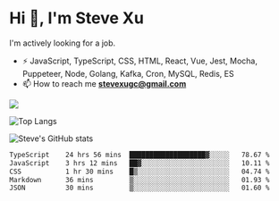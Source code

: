 # Hi 👋, I'm Steve Xu

I'm actively looking for a job.

- ⚡ JavaScript, TypeScript, CSS, HTML, React, Vue, Jest, Mocha,
Puppeteer, Node, Golang, Kafka, Cron, MySQL, Redis, ES
- 📫 How to reach me **stevexugc@gmail.com**

![](https://komarev.com/ghpvc/?username=nusr&color=green)

![Top Langs](https://github-readme-stats.vercel.app/api/top-langs/?username=nusr&langs_count=8&layout=compact)

![Steve's GitHub stats](https://github-readme-stats.vercel.app/api?username=nusr&show_icons=true)

<!--START_SECTION:waka-->

```txt
TypeScript    24 hrs 56 mins  ███████████████████▓░░░░░   78.67 %
JavaScript    3 hrs 12 mins   ██▓░░░░░░░░░░░░░░░░░░░░░░   10.11 %
CSS           1 hr 30 mins    █▒░░░░░░░░░░░░░░░░░░░░░░░   04.74 %
Markdown      36 mins         ▒░░░░░░░░░░░░░░░░░░░░░░░░   01.93 %
JSON          30 mins         ▒░░░░░░░░░░░░░░░░░░░░░░░░   01.60 %
```

<!--END_SECTION:waka-->
